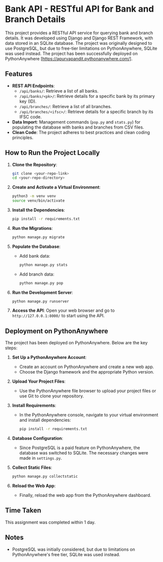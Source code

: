 # Bank API - RESTful API for Bank and Branch Details

This project provides a RESTful API service for querying bank and branch details. It was developed using Django and Django REST Framework, with data stored in an SQLite database. The project was originally designed to use PostgreSQL, but due to free-tier limitations on PythonAnywhere, SQLite was used instead. The project has been successfully deployed on PythonAnywhere [https://apurvapandit.pythonanywhere.com/].

## Features
- **REST API Endpoints**:
  - `/api/banks/`: Retrieve a list of all banks.
  - `/api/banks/<pk>/`: Retrieve details for a specific bank by its primary key (ID).
  - `/api/branches/`: Retrieve a list of all branches.
  - `/api/branches/<ifsc>/`: Retrieve details for a specific branch by its IFSC code.
- **Data Import**: Management commands (`pop.py` and `stats.py`) for populating the database with banks and branches from CSV files.
- **Clean Code**: The project adheres to best practices and clean coding principles.

## How to Run the Project Locally

1. **Clone the Repository**:
    ```bash
    git clone <your-repo-link>
    cd <your-repo-directory>
    ```

2. **Create and Activate a Virtual Environment**:
    ```bash
    python3 -m venv venv
    source venv/bin/activate
    ```

3. **Install the Dependencies**:
    ```bash
    pip install -r requirements.txt
    ```

4. **Run the Migrations**:
    ```bash
    python manage.py migrate
    ```

5. **Populate the Database**:
    - Add bank data: 
      ```bash
      python manage.py stats
      ```
    - Add branch data:
      ```bash
      python manage.py pop
      ```

6. **Run the Development Server**:
    ```bash
    python manage.py runserver
    ```

7. **Access the API**:
    Open your web browser and go to `http://127.0.0.1:8000/` to start using the API.

## Deployment on PythonAnywhere

The project has been deployed on PythonAnywhere. Below are the key steps:

1. **Set Up a PythonAnywhere Account**:
    - Create an account on PythonAnywhere and create a new web app.
    - Choose the Django framework and the appropriate Python version.

2. **Upload Your Project Files**:
    - Use the PythonAnywhere file browser to upload your project files or use Git to clone your repository.

3. **Install Requirements**:
    - In the PythonAnywhere console, navigate to your virtual environment and install dependencies:
      ```bash
      pip install -r requirements.txt
      ```

4. **Database Configuration**:
    - Since PostgreSQL is a paid feature on PythonAnywhere, the database was switched to SQLite. The necessary changes were made in `settings.py`.

5. **Collect Static Files**:
    ```bash
    python manage.py collectstatic
    ```

6. **Reload the Web App**:
    - Finally, reload the web app from the PythonAnywhere dashboard.

## Time Taken

This assignment was completed within 1 day.

## Notes

- PostgreSQL was initially considered, but due to limitations on PythonAnywhere's free tier, SQLite was used instead.
